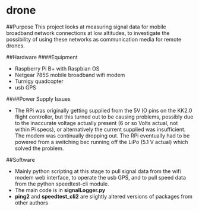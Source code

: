 # drone

##Purpose
This project looks at measuring signal data for mobile broadband network connections at low altitudes, to investigate the possibility of using these networks as communication media for remote drones.   

##Hardware
####Equipment
 - Raspberry Pi B+ with Raspbian OS
 - Netgear 785S mobile broadband wifi modem
 - Turnigy quadcopter
 - usb GPS

####Power Supply Issues
- The RPi was originally getting supplied from the 5V IO pins on the KK2.0 flight controller, but this turned out to be causing problems, possibly due to the inaccurate voltage actually present (6 or so Volts actual, not within Pi specs), or alternatively the current supplied was insufficient. The modem was continually dropping out. The RPi eventually had to be powered from a switching bec running off the LiPo (5.1 V actual) which solved the problem. 
 
##Software
 - Mainly python scripting at this stage to pull signal data from the wifi modem web interface, to operate the usb GPS, and to pull speed data from the python speedtest-cli module. 
 - The main code is in **signalLogger.py**
 - **ping2** and **speedtest_cli2** are slightly altered versions of packages from other authors
